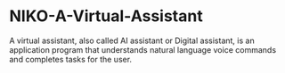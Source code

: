 # NIKO-A-Virtual-Assistant
A virtual assistant, also called AI assistant or Digital assistant, is an application program that understands natural language voice commands and completes tasks for the user. 
